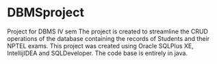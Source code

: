 # DBMSproject
Project for DBMS IV sem 
The project is created to streamline the CRUD operations of the database containing the records of Students and their NPTEL exams.
This project was created using Oracle SQLPlus XE, IntellijIDEA and SQLDeveloper.
The code base is entirely in java.
